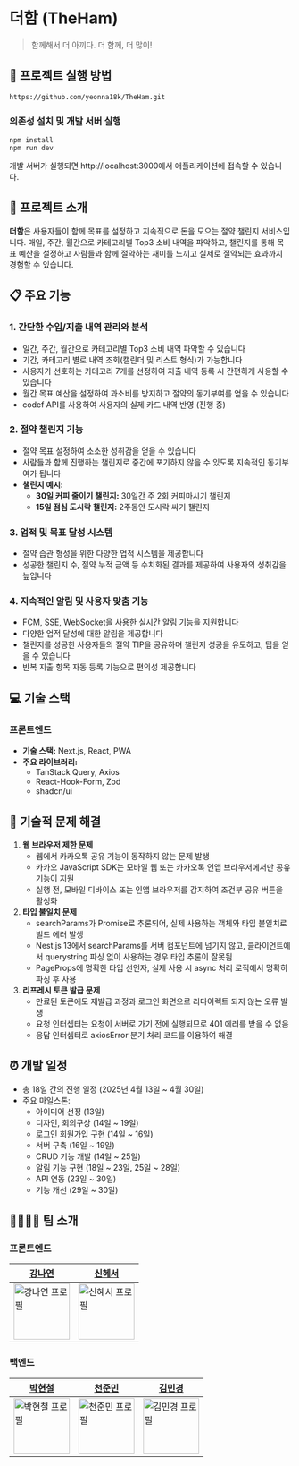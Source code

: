 # 더함 (TheHam)

> 함께해서 더 아끼다. 더 함께, 더 많이!

## 🚀 프로젝트 실행 방법

```
https://github.com/yeonna18k/TheHam.git
```

### 의존성 설치 및 개발 서버 실행
```
npm install
npm run dev
```
개발 서버가 실행되면 http://localhost:3000에서 애플리케이션에 접속할 수 있습니다.

## 📌 프로젝트 소개

**더함**은 사용자들이 함께 목표를 설정하고 지속적으로 돈을 모으는 절약 챌린지 서비스입니다. 매일, 주간, 월간으로 카테고리별 Top3 소비 내역을 파악하고, 챌린지를 통해 목표 예산을 설정하고 사람들과 함께 절약하는 재미를 느끼고 실제로 절약되는 효과까지 경험할 수 있습니다.

## 📋 주요 기능

### 1. 간단한 수입/지출 내역 관리와 분석

- 일간, 주간, 월간으로 카테고리별 Top3 소비 내역 파악할 수 있습니다
- 기간, 카테고리 별로 내역 조회(캘린더 및 리스트 형식)가 가능합니다
- 사용자가 선호하는 카테고리 7개를 선정하여 지출 내역 등록 시 간편하게 사용할 수 있습니다
- 월간 목표 예산을 설정하여 과소비를 방지하고 절약의 동기부여를 얻을 수 있습니다
- codef API를 사용하여 사용자의 실제 카드 내역 반영 (진행 중)

### 2. 절약 챌린지 기능

- 절약 목표 설정하여 소소한 성취감을 얻을 수 있습니다
- 사람들과 함께 진행하는 챌린지로 중간에 포기하지 않을 수 있도록 지속적인 동기부여가 됩니다
- **챌린지 예시:**
    - **30일 커피 줄이기 챌린지:** 30일간 주 2회 커피마시기 챌린지
    - **15일 점심 도시락 챌린지:** 2주동안 도시락 싸기 챌린지

### 3. 업적 및 목표 달성 시스템

- 절약 습관 형성을 위한 다양한 업적 시스템을 제공합니다
- 성공한 챌린지 수, 절약 누적 금액 등 수치화된 결과를 제공하여 사용자의 성취감을 높입니다

### 4. 지속적인 알림 및 사용자 맞춤 기능

- FCM, SSE, WebSocket을 사용한 실시간 알림 기능을 지원합니다
- 다양한 업적 달성에 대한 알림을 제공합니다
- 챌린지를 성공한 사용자들의 절약 TIP을 공유하며 챌린지 성공을 유도하고, 팁을 얻을 수 있습니다
- 반복 지출 항목 자동 등록 기능으로 편의성 제공합니다

## 💻 기술 스택

### 프론트엔드

- **기술 스택:** Next.js, React, PWA
- **주요 라이브러리:**
    - TanStack Query, Axios
    - React-Hook-Form, Zod
    - shadcn/ui

## 🔧 기술적 문제 해결

1. **웹 브라우저 제한 문제**
    - 웹에서 카카오톡 공유 기능이 동작하지 않는 문제 발생
    - 카카오 JavaScript SDK는 모바일 웹 또는 카카오톡 인앱 브라우저에서만 공유 기능이 지원
    - 실행 전, 모바일 디바이스 또는 인앱 브라우저를 감지하여 조건부 공유 버튼을 활성화
2. **타입 불일치 문제**
    - searchParams가 Promise<any>로 추론되어, 실제 사용하는 객체와 타입 불일치로 빌드 에러 발생
    - Nest.js 13에서 searchParams를 서버 컴포넌트에 넘기지 않고, 클라이언트에서 querystring 파싱 없이 사용하는 경우 타입 추론이 잘못됨
    - PageProps에 명확한 타입 선언자, 실제 사용 시 async 처리 로직에서 명확히 파싱 후 사용
3. **리프레시 토큰 발급 문제**
    - 만료된 토큰에도 재발급 과정과 로그인 화면으로 리다이렉트 되지 않는 오류 발생
    - 요청 인터셉터는 요청이 서버로 가기 전에 실행되므로 401 에러를 받을 수 없음
    - 응답 인터셉터로 axiosError 분기 처리 코드를 이용하여 해결

## ⏰ 개발 일정

- 총 18일 간의 진행 일정 (2025년 4월 13일 ~ 4월 30일)
- 주요 마일스톤:
    - 아이디어 선정 (13일)
    - 디자인, 회의구상 (14일 ~ 19일)
    - 로그인 회원가입 구현 (14일 ~ 16일)
    - 서버 구축 (16일 ~ 19일)
    - CRUD 기능 개발 (14일 ~ 25일)
    - 알림 기능 구현 (18일 ~ 23일, 25일 ~ 28일)
    - API 연동 (23일 ~ 30일)
    - 기능 개선 (29일 ~ 30일)

## 👨‍👩‍👧‍👦 팀 소개

### 프론트엔드

|<a href="https://github.com/yeonna18k">강나연</a>|<a href="https://github.com/tlsgptj">신혜서</a>|
|------|---|
|<img src="https://github.com/yeonna18k.png" width="100px;" alt="강나연 프로필"/>|<img src="https://github.com/tlsgptj.png" width="100px;" alt="신혜서 프로필"/>|

### 백엔드

|<a href="https://github.com/BHC-Chicken">박현철</a>|<a href="https://github.com/2unmini">천준민</a>|<a href="https://github.com/X1n9fU">김민경</a>|
|------|---|---|
|<img src="https://github.com/BHC-Chicken.png" width="100px;" alt="박현철 프로필"/>|<img src="https://github.com/2unmini.png" width="100px;" alt="천준민 프로필"/>|<img src="https://github.com/X1n9fU.png" width="100px;" alt="김민경 프로필"/>|
